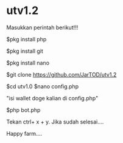 # utv1.2

Masukkan perintah berikut!!!

$pkg install php  

$pkg install git 

$pkg install nano  

$git clone https://github.com/JarTOD/utv1.2

$cd utv1.0  $nano config.php  

"isi wallet doge kalian di config.php"  

$php bot.php  


Tekan ctrl+ x + y. Jika sudah selesai....  

Happy farm....
